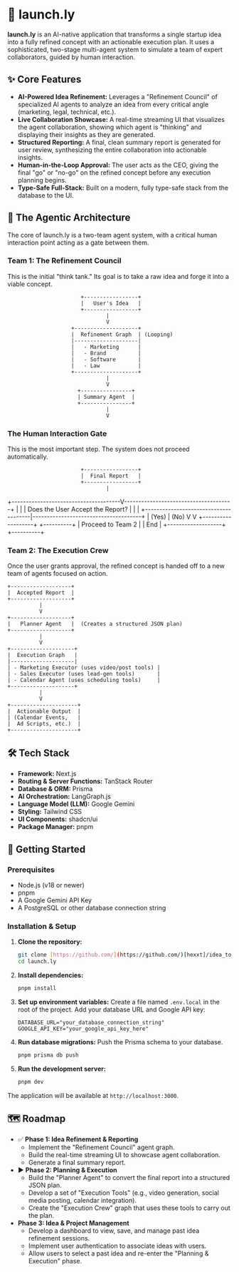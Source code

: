 # 🚀 launch.ly

**launch.ly** is an AI-native application that transforms a single startup idea into a fully refined concept with an actionable execution plan. It uses a sophisticated, two-stage multi-agent system to simulate a team of expert collaborators, guided by human interaction.

## ✨ Core Features

* **AI-Powered Idea Refinement:** Leverages a "Refinement Council" of specialized AI agents to analyze an idea from every critical angle (marketing, legal, technical, etc.).
* **Live Collaboration Showcase:** A real-time streaming UI that visualizes the agent collaboration, showing which agent is "thinking" and displaying their insights as they are generated.
* **Structured Reporting:** A final, clean summary report is generated for user review, synthesizing the entire collaboration into actionable insights.
* **Human-in-the-Loop Approval:** The user acts as the CEO, giving the final "go" or "no-go" on the refined concept before any execution planning begins.
* **Type-Safe Full-Stack:** Built on a modern, fully type-safe stack from the database to the UI.

## 🧠 The Agentic Architecture

The core of launch.ly is a two-team agent system, with a critical human interaction point acting as a gate between them.

### Team 1: The Refinement Council

This is the initial "think tank." Its goal is to take a raw idea and forge it into a viable concept.


                           +-----------------+
                           |   User's Idea   |
                           +-----------------+
                                   |
                                   V
                        +--------------------+
                        |  Refinement Graph  | (Looping)
                        |--------------------|
                        |   - Marketing      |
                        |   - Brand          |
                        |   - Software       |
                        |   - Law            |
                        +--------------------+
                                   |
                                   V
                          +----------------+
                          | Summary Agent  |
                          +----------------+
                                   |
                                   V


### The Human Interaction Gate

This is the most important step. The system does not proceed automatically.


                           +-----------------+
                           |  Final Report   |
                           +-----------------+
                                   |

+--------------------------------------V--------------------------------------+
|                                                                             |
|                      Does the User Accept the Report?                       |
|                                                                             |
+--------------------------------------|--------------------------------------+
| (Yes)                                  | (No)
V                                        V
+-------------------+                          +----------+
| Proceed to Team 2 |                          |   End    |
+-------------------+                          +----------+


### Team 2: The Execution Crew

Once the user grants approval, the refined concept is handed off to a new team of agents focused on action.


    +-------------------+
    |  Accepted Report  |
    +-------------------+
              |
              V
    +-------------------+
    |   Planner Agent   |  (Creates a structured JSON plan)
    +-------------------+
              |
              V
    +--------------------+
    |  Execution Graph   |
    |--------------------|
    | - Marketing Executor (uses video/post tools) |
    | - Sales Executor (uses lead-gen tools)       |
    | - Calendar Agent (uses scheduling tools)     |
    +--------------------+
              |
              V
    +---------------------+
    |  Actionable Output  |
    | (Calendar Events,   |
    |  Ad Scripts, etc.)  |
    +---------------------+


## 🛠️ Tech Stack

* **Framework:** Next.js
* **Routing & Server Functions:** TanStack Router
* **Database & ORM:** Prisma
* **AI Orchestration:** LangGraph.js
* **Language Model (LLM):** Google Gemini
* **Styling:** Tailwind CSS
* **UI Components:** shadcn/ui
* **Package Manager:** pnpm

## 🚀 Getting Started

### Prerequisites

* Node.js (v18 or newer)
* pnpm
* A Google Gemini API Key
* A PostgreSQL or other database connection string

### Installation & Setup

1.  **Clone the repository:**
    ```bash
    git clone [https://github.com/](https://github.com/)[hexxt]/idea_to_gen.git
    cd launch.ly
    ```

2.  **Install dependencies:**
    ```bash
    pnpm install
    ```

3.  **Set up environment variables:**
    Create a file named `.env.local` in the root of the project. Add your database URL and Google API key:
    ```
    DATABASE_URL="your_database_connection_string"
    GOOGLE_API_KEY="your_google_api_key_here"
    ```

4.  **Run database migrations:**
    Push the Prisma schema to your database.
    ```bash
    pnpm prisma db push
    ```

5.  **Run the development server:**
    ```bash
    pnpm dev
    ```

The application will be available at `http://localhost:3000`.

## 🗺️ Roadmap

* ✅ **Phase 1: Idea Refinement & Reporting**
    * Implement the "Refinement Council" agent graph.
    * Build the real-time streaming UI to showcase agent collaboration.
    * Generate a final summary report.
* ▶️ **Phase 2: Planning & Execution**
    * Build the "Planner Agent" to convert the final report into a structured JSON plan.
    * Develop a set of "Execution Tools" (e.g., video generation, social media posting, calendar integration).
    * Create the "Execution Crew" graph that uses these tools to carry out the plan.
* **Phase 3: Idea & Project Management**
    * Develop a dashboard to view, save, and manage past idea refinement sessions.
    * Implement user authentication to associate ideas with users.
    * Allow users to select a past idea and re-enter the "Planning & Execution" phase.